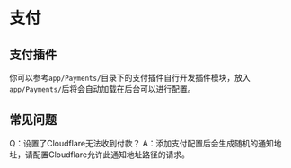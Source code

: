 # 支付

## 支付插件

你可以参考`app/Payments/`目录下的支付插件自行开发插件模块，放入`app/Payments/`后将会自动加载在后台可以进行配置。

## 常见问题

Q：设置了Cloudflare无法收到付款？
A：添加支付配置后会生成随机的通知地址，请配置Cloudflare允许此通知地址路径的请求。